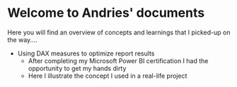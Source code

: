 
# Welcome to Andries' documents 

Here you will find an overview of concepts and learnings that I picked-up on the way.... 

*  Using DAX measures to optimize report results
    * After completing my Microsoft Power BI certification I had the opportunity to get my hands dirty
    * Here I illustrate the concept I used in a real-life project
